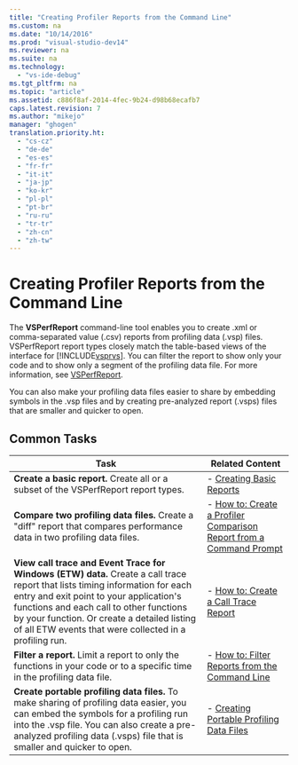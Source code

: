 ```yaml
---
title: "Creating Profiler Reports from the Command Line"
ms.custom: na
ms.date: "10/14/2016"
ms.prod: "visual-studio-dev14"
ms.reviewer: na
ms.suite: na
ms.technology: 
  - "vs-ide-debug"
ms.tgt_pltfrm: na
ms.topic: "article"
ms.assetid: c886f8af-2014-4fec-9b24-d98b68ecafb7
caps.latest.revision: 7
ms.author: "mikejo"
manager: "ghogen"
translation.priority.ht: 
  - "cs-cz"
  - "de-de"
  - "es-es"
  - "fr-fr"
  - "it-it"
  - "ja-jp"
  - "ko-kr"
  - "pl-pl"
  - "pt-br"
  - "ru-ru"
  - "tr-tr"
  - "zh-cn"
  - "zh-tw"
---
```

# Creating Profiler Reports from the Command Line
The **VSPerfReport** command-line tool enables you to create .xml or comma-separated value (.csv) reports from profiling data (.vsp) files. VSPerfReport report types closely match the table-based views of the interface for [!INCLUDE[vsprvs](../codequality/includes/vsprvs_md.md)]. You can filter the report to show only your code and to show only a segment of the profiling data file. For more information, see [VSPerfReport](../profiling/vsperfreport.md).  
  
 You can also make your profiling data files easier to share by embedding symbols in the .vsp files and by creating pre-analyzed report (.vsps) files that are smaller and quicker to open.  
  
## Common Tasks  
  
|Task|Related Content|  
|----------|---------------------|  
|**Create a basic report.** Create all or a subset of the VSPerfReport report types.|-   [Creating Basic Reports](../profiling/creating-basic-profiling-reports-from-the-command-line.md)|  
|**Compare two profiling data files.** Create a "diff" report that compares performance data in two profiling data files.|-   [How to: Create a Profiler Comparison Report from a Command Prompt](../profiling/how-to--create-a-profiler-comparison-report-from-a-command-prompt.md)|  
|**View call trace and Event Trace for Windows (ETW) data.** Create a call trace report that lists timing information for each entry and exit point to your application's functions and each call to other functions by your function. Or create a detailed listing of all ETW events that were collected in a profiling run.|-   [How to: Create a Call Trace Report](../profiling/how-to--create-a-profiling-tools-call-trace-report.md)|  
|**Filter a report.** Limit a report to only the functions in your code or to a specific time in the profiling data file.|-   [How to: Filter Reports from the Command Line](../profiling/how-to--filter-reports-from-the-command-line.md)|  
|**Create portable profiling data files.** To make sharing of profiling data easier, you can embed the symbols for a profiling run into the .vsp file. You can also create a pre-analyzed profiling data (.vsps) file that is smaller and quicker to open.|-   [Creating Portable Profiling Data Files](../profiling/creating-portable-profiling-data-files-from-the-command-line.md)|